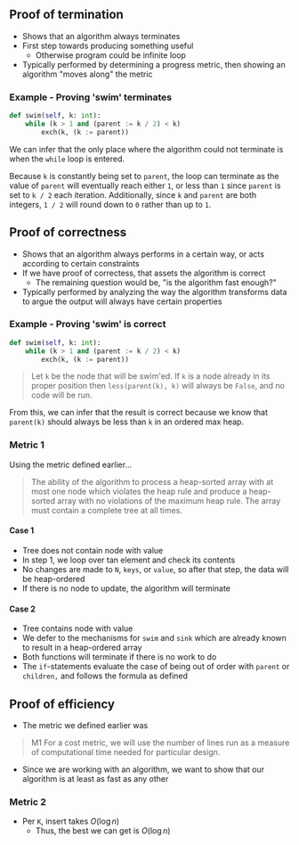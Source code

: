 
## Proof of termination

- Shows that an algorithm always terminates
- First step towards producing something useful
    - Otherwise program could be infinite loop
- Typically performed by determining a progress metric, then showing an algorithm "moves along" the metric

### Example - Proving 'swim' terminates

```python
def swim(self, k: int):
    while (k > 1 and (parent := k / 2) < k)
        exch(k, (k := parent))
```

We can infer that the only place where the algorithm could not terminate is when the `while` loop is entered.

Because `k` is constantly being set to `parent`, the loop can terminate as the value of `parent` will eventually reach either `1`, or less than `1` since `parent` is set to `k / 2` each iteration. Additionally, since `k` and `parent` are both integers, `1 / 2` will round down to `0` rather than up to `1`.

## Proof of correctness

- Shows that an algorithm always performs in a certain way, or acts according to certain constraints
- If we have proof of correctess, that assets the algorithm is correct
    - The remaining question would be, "is the algorithm fast enough?"
- Typically performed by analyzing the way the algorithm transforms data to argue the output will always have certain properties

### Example - Proving 'swim' is correct

```python
def swim(self, k: int):
    while (k > 1 and (parent := k / 2) < k)
        exch(k, (k := parent))
```

> Let `k` be the node that will be swim'ed. If `k` is a node already in its proper position then `less(parent(k), k)` will always be `False`, and no code will be run.

From this, we can infer that the result is correct because we know that `parent(k)` should always be less than `k` in an ordered max heap.

### Metric 1

Using the metric defined earlier...

> The ability of the algorithm to process a heap-sorted array with at most one node which violates the heap rule and produce a heap-sorted array with no violations of the maximum heap rule. The array must contain a complete tree at all times.

#### Case 1

- Tree does not contain node with value
- In step 1, we loop over tan element and check its contents
- No changes are made to `N`, `keys`, or `value`, so after that step, the data will be heap-ordered
- If there is no node to update, the algorithm will terminate

#### Case 2

- Tree contains node with value
- We defer to the mechanisms for `swim` and `sink` which are already known to result in a heap-ordered array
- Both functions will terminate if there is no work to do
- The `if`-statements evaluate the case of being out of order with `parent` or `children,` and follows the formula as defined

## Proof of efficiency

- The metric we defined earlier was

> M1
> For a cost metric, we will use the number of lines run as a measure of computational time needed for particular design.

- Since we are working with an algorithm, we want to show that our algorithm is at least as fast as any other

### Metric 2

- Per `K`, insert takes $O(\log n)$
    - Thus, the best we can get is $O(\log n)$